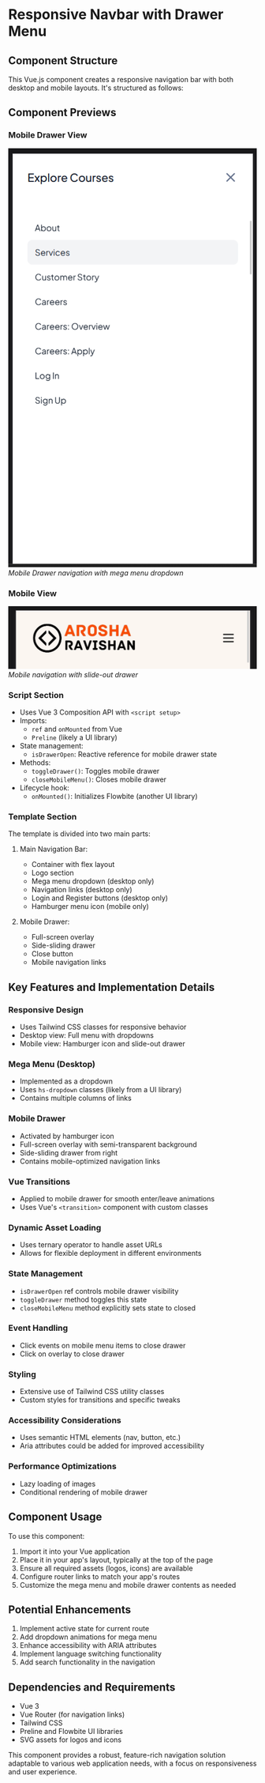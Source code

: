 # Responsive Navbar with Drawer Menu

## Component Structure

This Vue.js component creates a responsive navigation bar with both desktop and mobile layouts. It's structured as follows:

## Component Previews

### Mobile Drawer View
![Responsive Drawer](https://github.com/AroshaRavishan/Navbar-with-Responsive-Mobile-Drawer/raw/main/Responsive%20Drawer.png)
*Mobile Drawer navigation with mega menu dropdown*

### Mobile View
![Mobile Menu](https://github.com/AroshaRavishan/Navbar-with-Responsive-Mobile-Drawer/raw/main/Mobile%20Menu%20View.png)
*Mobile navigation with slide-out drawer*

### Script Section
- Uses Vue 3 Composition API with `<script setup>`
- Imports:
  - `ref` and `onMounted` from Vue
  - `Preline` (likely a UI library)
- State management:
  - `isDrawerOpen`: Reactive reference for mobile drawer state
- Methods:
  - `toggleDrawer()`: Toggles mobile drawer
  - `closeMobileMenu()`: Closes mobile drawer
- Lifecycle hook:
  - `onMounted()`: Initializes Flowbite (another UI library)

### Template Section
The template is divided into two main parts:

1. Main Navigation Bar:
   - Container with flex layout
   - Logo section
   - Mega menu dropdown (desktop only)
   - Navigation links (desktop only)
   - Login and Register buttons (desktop only)
   - Hamburger menu icon (mobile only)

2. Mobile Drawer:
   - Full-screen overlay
   - Side-sliding drawer
   - Close button
   - Mobile navigation links

## Key Features and Implementation Details

### Responsive Design
- Uses Tailwind CSS classes for responsive behavior
- Desktop view: Full menu with dropdowns
- Mobile view: Hamburger icon and slide-out drawer

### Mega Menu (Desktop)
- Implemented as a dropdown
- Uses `hs-dropdown` classes (likely from a UI library)
- Contains multiple columns of links

### Mobile Drawer
- Activated by hamburger icon
- Full-screen overlay with semi-transparent background
- Side-sliding drawer from right
- Contains mobile-optimized navigation links

### Vue Transitions
- Applied to mobile drawer for smooth enter/leave animations
- Uses Vue's `<transition>` component with custom classes

### Dynamic Asset Loading
- Uses ternary operator to handle asset URLs
- Allows for flexible deployment in different environments

### State Management
- `isDrawerOpen` ref controls mobile drawer visibility
- `toggleDrawer` method toggles this state
- `closeMobileMenu` method explicitly sets state to closed

### Event Handling
- Click events on mobile menu items to close drawer
- Click on overlay to close drawer

### Styling
- Extensive use of Tailwind CSS utility classes
- Custom styles for transitions and specific tweaks

### Accessibility Considerations
- Uses semantic HTML elements (nav, button, etc.)
- Aria attributes could be added for improved accessibility

### Performance Optimizations
- Lazy loading of images
- Conditional rendering of mobile drawer

## Component Usage

To use this component:
1. Import it into your Vue application
2. Place it in your app's layout, typically at the top of the page
3. Ensure all required assets (logos, icons) are available
4. Configure router links to match your app's routes
5. Customize the mega menu and mobile drawer contents as needed

## Potential Enhancements

1. Implement active state for current route
2. Add dropdown animations for mega menu
3. Enhance accessibility with ARIA attributes
4. Implement language switching functionality
5. Add search functionality in the navigation

## Dependencies and Requirements

- Vue 3
- Vue Router (for navigation links)
- Tailwind CSS
- Preline and Flowbite UI libraries
- SVG assets for logos and icons

This component provides a robust, feature-rich navigation solution adaptable to various web application needs, with a focus on responsiveness and user experience.
